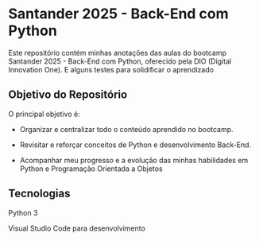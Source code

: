 #  Santander 2025 - Back-End com Python

Este repositório contém minhas anotações das aulas do bootcamp Santander 2025 - Back-End com Python, oferecido pela DIO (Digital Innovation One).
E alguns testes para solidificar o aprendizado

## Objetivo do Repositório

O principal objetivo é:

- Organizar e centralizar todo o conteúdo aprendido no bootcamp.

- Revisitar e reforçar conceitos de Python e desenvolvimento Back-End.

- Acompanhar meu progresso e a evolução das minhas habilidades em Python e Programação Orientada a Objetos


## Tecnologias

Python 3

Visual Studio Code para desenvolvimento





